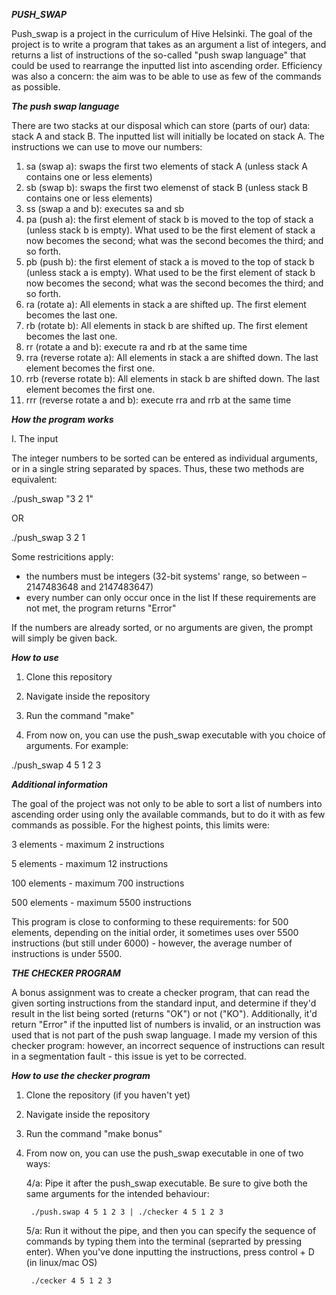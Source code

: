 ***PUSH_SWAP***

Push_swap is a project in the curriculum of Hive Helsinki. The goal of the project is to write a program that takes as an argument a list of integers, and returns a list of instructions of the so-called "push swap language" that could be used to rearrange the inputted list into ascending order. Efficiency was also a concern: the aim was to be able to use as few of the commands as possible.

***The push swap language***

There are two stacks at our disposal which can store (parts of our) data: stack A and stack B. The inputted list will initially be located on stack A. The instructions we can use to move our numbers:

1. sa (swap a): swaps the first two elements of stack A (unless stack A contains one or less elements)
2. sb (swap b): swaps the first two elemenst of stack B (unless stack B contains one or less elements)
3. ss (swap a and b): executes sa and sb
4. pa (push a): the first element of stack b is moved to the top of stack a (unless stack b is empty). What used to be the first element of stack a now becomes the second; what was the second becomes the third; and so forth.
5. pb (push b): the first element of stack a is moved to the top of stack b (unless stack a is empty). What used to be the first element of stack b now becomes the second; what was the second becomes the third; and so forth.
6. ra (rotate a): All elements in stack a are shifted up. The first element becomes the last one.
7. rb (rotate b): All elements in stack b are shifted up. The first element becomes the last one.
8. rr (rotate a and b): execute ra and rb at the same time
9. rra (reverse rotate a): All elements in stack a are shifted down. The last element becomes the first one.
10. rrb (reverse rotate b): All elements in stack b are shifted down. The last element becomes the first one.
11. rrr (reverse rotate a and b): execute rra and rrb at the same time

***How the program works***

I. The input

The integer numbers to be sorted can be entered as individual arguments, or in a single string separated by spaces. Thus, these two methods are equivalent:

./push_swap "3 2 1"

OR

./push_swap 3 2 1

Some restricitions apply:
- the numbers must be integers (32-bit systems' range, so between –2147483648 and 2147483647)
- every number can only occur once in the list
If these requirements are not met, the program returns "Error"

If the numbers are already sorted, or no arguments are given, the prompt will simply be given back.

***How to use***

1. Clone this repository

2. Navigate inside the repository

3. Run the command "make"

4. From now on, you can use the push_swap executable with you choice of arguments. For example:

./push_swap 4 5 1 2 3

***Additional information***

The goal of the project was not only to be able to sort a list of numbers into ascending order using only the available commands, but to do it with as few commands as possible. For the highest points, this limits were:

3 elements - maximum 2 instructions

5 elements - maximum 12 instructions

100 elements - maximum 700 instructions

500 elements - maximum 5500 instructions

This program is close to conforming to these requirements: for 500 elements, depending on the initial order, it sometimes uses over 5500 instructions (but still under 6000) - however, the average number of instructions is under 5500.

***THE CHECKER PROGRAM***

A bonus assignment was to create a checker program, that can read the given sorting instructions from the standard input, and determine if they'd result in the list being sorted (returns "OK") or not ("KO"). Additionally, it'd return "Error" if the inputted list of numbers is invalid, or an instruction was used that is not part of the push swap language. I made my version of this checker program: however, an incorrect sequence of instructions can result in a segmentation fault - this issue is yet to be corrected.

***How to use the checker program***

1. Clone the repository (if you haven't yet)

2. Navigate inside the repository

3. Run the command "make bonus"

4. From now on, you can use the push_swap executable in one of two ways:

	4/a: Pipe it after the push_swap executable. Be sure to give both the same arguments for the intended behaviour:

		./push.swap 4 5 1 2 3 | ./checker 4 5 1 2 3

	5/a: Run it without the pipe, and then you can specify the sequence of commands by typing them into the terminal (seprarted by pressing enter). When you've done inputting the instructions, press control + D (in linux/mac OS)
	
		./cecker 4 5 1 2 3